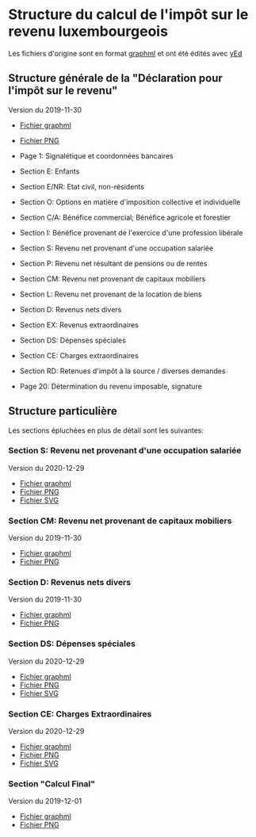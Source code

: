 # Structure du calcul de l'impôt sur le revenu luxembourgeois

Les fichiers d'origine sont en format [graphml](https://en.wikipedia.org/wiki/GraphML) et ont été édités avec [yEd](https://www.yworks.com/products/yed)

## Structure générale de la "Déclaration pour l'impôt sur le revenu"

Version du 2019-11-30

- [Fichier graphml](income_tax_computation_luxembourg/00_Structure_Generale.graphml)
- [Fichier PNG](income_tax_computation_luxembourg/00_Structure_Generale.png)

- Page 1: Signalétique et coordonnées bancaires
- Section E: Enfants
- Section E/NR: Etat civil, non-résidents
- Section O: Options en matière d'imposition collective et individuelle
- Section C/A: Bénéfice commercial; Bénéfice agricole et forestier
- Section I: Bénéfice provenant de l'exercice d'une profession libérale
- Section S: Revenu net provenant d'une occupation salariée
- Section P: Revenu net résultant de pensions ou de rentes
- Section CM: Revenu net provenant de capitaux mobiliers
- Section L: Revenu net provenant de la location de biens
- Section D: Revenus nets divers
- Section EX: Revenus extraordinaires
- Section DS: Dépenses spéciales
- Section CE: Charges extraordinaires
- Section RD: Retenues d'impôt à la source / diverses demandes
- Page 20: Détermination du revenu imposable, signature

## Structure particulière

Les sections épluchées en plus de détail sont les suivantes:

### Section S: Revenu net provenant d'une occupation salariée

Version du 2020-12-29

- [Fichier graphml](07_Structure_S.graphml)
- [Fichier PNG](07_Structure_S.png)
- [Fichier SVG](07_Structure_S.svg)

### Section CM: Revenu net provenant de capitaux mobiliers

Version du 2019-11-30

- [Fichier graphml](09_Structure_CM.graphml)
- [Fichier PNG](09_Structure_CM.png)

### Section D: Revenus nets divers

Version du 2019-11-30

- [Fichier graphml](11_Structure_D.graphml)
- [Fichier PNG](11_Structure_D.png)

### Section DS: Dépenses spéciales

Version du 2020-12-29

- [Fichier graphml](13_Structure_DS.graphml)
- [Fichier PNG](13_Structure_DS.png)
- [Fichier SVG](13_Structure_DS.svg)

### Section CE: Charges Extraordinaires

Version du 2020-12-29

- [Fichier graphml](17_Structure_CE.graphml)
- [Fichier PNG](17_Structure_CE.png)
- [Fichier SVG](17_Structure_CE.svg)

### Section "Calcul Final"

Version du 2019-12-01

- [Fichier graphml](99_Calcul_Final.graphml)
- [Fichier PNG](99_Calcul_Final.png)
